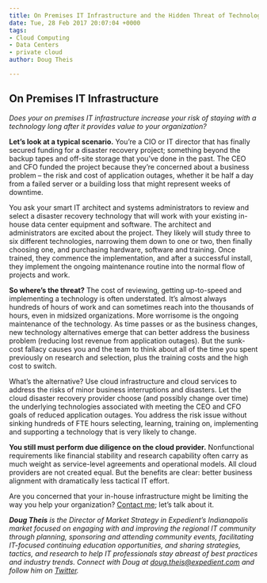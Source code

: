 ```yaml
---
title: On Premises IT Infrastructure and the Hidden Threat of Technology Lock-In
date: Tue, 28 Feb 2017 20:07:04 +0000
tags:
- Cloud Computing
- Data Centers
- private cloud
author: Doug Theis

---
```

## On Premises IT Infrastructure

_Does your on premises IT infrastructure increase your risk of staying with a technology long after it provides value to your organization?_ 

**Let’s look at a typical scenario.** You’re a CIO or IT director that has finally secured funding for a disaster recovery project; something beyond the backup tapes and off-site storage that you’ve done in the past. The CEO and CFO funded the project because they’re concerned about a business problem – the risk and cost of application outages, whether it be half a day from a failed server or a building loss that might represent weeks of downtime. 

You ask your smart IT architect and systems administrators to review and select a disaster recovery technology that will work with your existing in-house data center equipment and software. The architect and administrators are excited about the project. They likely will study three to six different technologies, narrowing them down to one or two, then finally choosing one, and purchasing hardware, software and training. Once trained, they commence the implementation, and after a successful install, they implement the ongoing maintenance routine into the normal flow of projects and work. 

**So where’s the threat?** The cost of reviewing, getting up-to-speed and implementing a technology is often understated. It’s almost always hundreds of hours of work and can sometimes reach into the thousands of hours, even in midsized organizations. More worrisome is the ongoing maintenance of the technology. As time passes or as the business changes, new technology alternatives emerge that can better address the business problem (reducing lost revenue from application outages). But the sunk-cost fallacy causes you and the team to think about all of the time you spent previously on research and selection, plus the training costs and the high cost to switch. 

What’s the alternative? Use cloud infrastructure and cloud services to address the risks of minor business interruptions and disasters. Let the cloud disaster recovery provider choose (and possibly change over time) the underlying technologies associated with meeting the CEO and CFO goals of reduced application outages. You address the risk issue without sinking hundreds of FTE hours selecting, learning, training on, implementing and supporting a technology that is very likely to change. 

**You still must perform due diligence on the cloud provider.** Nonfunctional requirements like financial stability and research capability often carry as much weight as service-level agreements and operational models. All cloud providers are not created equal. But the benefits are clear: better business alignment with dramatically less tactical IT effort. 

Are you concerned that your in-house infrastructure might be limiting the way you help your organization? [Contact me](https://www.expedient.com/lets-talk/); let’s talk about it.

**_Doug Theis_** _is the Director of Market Strategy in Expedient’s Indianapolis market focused on engaging with and improving the regional IT community through planning, sponsoring and attending community events, facilitating IT-focused continuing education opportunities, and sharing strategies, tactics, and research to help IT professionals stay abreast of best practices and industry trends. Connect with Doug at_ [_doug.theis@expedient.com_](mailto:doug.theis@expedient.com) _and follow him on_ [_Twitter_](https://twitter.com/dougtheis)_._